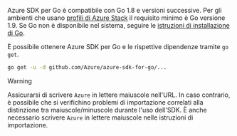Azure SDK per Go è compatibile con Go 1.8 e versioni successive. Per gli ambienti che usano [profili di Azure Stack](https://docs.microsoft.com/en-us/azure/azure-stack/azure-stack-version-profiles) il requisito minimo è Go versione 1.9. Se Go non è disponibile nel sistema, seguire le [istruzioni di installazione di Go](https://golang.org/doc/install).

È possibile ottenere Azure SDK per Go e le rispettive dipendenze tramite `go get`.

```bash
go get -u -d github.com/Azure/azure-sdk-for-go/...
```

> [!WARNING]
> Assicurarsi di scrivere `Azure` in lettere maiuscole nell'URL. In caso contrario, è possibile che si verifichino problemi di importazione correlati alla distinzione tra maiuscole/minuscole durante l'uso dell'SDK. È anche necessario scrivere `Azure` in lettere maiuscole nelle istruzioni di importazione.

